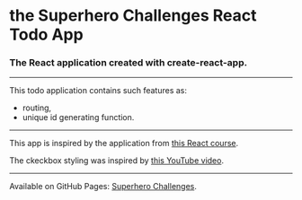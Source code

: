 # the Superhero Challenges React Todo App

### The React application created with create-react-app.
---
This todo application contains such features as:
- routing,
- unique id generating function.
---
This app is inspired by the application from [this React course](https://www.udemy.com/kurs-react-od-podstaw/).

The ckeckbox styling was inspired by [this YouTube video](https://www.youtube.com/watch?v=BQSNBa3gZJU).

---
Available on GitHub Pages: [Superhero Challenges](https://nbs-github.github.io/superheroChallenges/#/).
